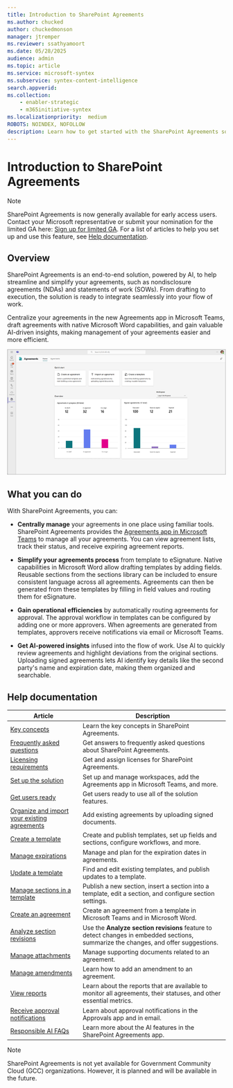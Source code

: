 ```yaml
---
title: Introduction to SharePoint Agreements
ms.author: chucked
author: chuckedmonson
manager: jtremper
ms.reviewer: ssathyamoort
ms.date: 05/28/2025
audience: admin
ms.topic: article
ms.service: microsoft-syntex
ms.subservice: syntex-content-intelligence
search.appverid: 
ms.collection: 
    - enabler-strategic
    - m365initiative-syntex
ms.localizationpriority:  medium
ROBOTS: NOINDEX, NOFOLLOW
description: Learn how to get started with the SharePoint Agreements solution.
---
```


# Introduction to SharePoint Agreements

> [!NOTE]
> SharePoint Agreements is now generally available for early access users. Contact your Microsoft representative or submit your nomination for the limited GA here: [Sign up for limited GA](https://aka.ms/AgreementsSelectiveGA). For a list of articles to help you set up and use this feature, see [Help documentation](#help-documentation).

## Overview

SharePoint Agreements is an end-to-end solution, powered by AI, to help streamline and simplify your agreements, such as nondisclosure agreements (NDAs) and statements of work (SOWs). From drafting to execution, the solution is ready to integrate seamlessly into your flow of work.

Centralize your agreements in the new Agreements app in Microsoft Teams, draft agreements with native Microsoft Word capabilities, and gain valuable AI-driven insights, making management of your agreements easier and more efficient.

![A screenshot of Agreements app showing the home page.](../../media/content-understanding/agreements-homepage.png)

## What you can do

With SharePoint Agreements, you can:

- **Centrally manage** your agreements in one place using familiar tools. SharePoint Agreements provides the [Agreements app in Microsoft Teams](https://teams.microsoft.com/l/app/fc0c5127-1a8c-4d12-9500-c142ca453b83?source=app-details-dialog) to manage all your agreements. You can view agreement lists, track their status, and receive expiring agreement reports.
  
- **Simplify your agreements process** from template to eSignature. Native capabilities in Microsoft Word allow drafting templates by adding fields. Reusable sections from the sections library can be included to ensure consistent language across all agreements. Agreements can then be generated from these templates by filling in field values and routing them for eSignature.
  
- **Gain operational efficiencies** by automatically routing agreements for approval. The approval workflow in templates can be configured by adding one or more approvers. When agreements are generated from templates, approvers receive notifications via email or Microsoft Teams.
  
- **Get AI-powered insights** infused into the flow of work. Use AI to quickly review agreements and highlight deviations from the original sections. Uploading signed agreements lets AI identify key details like the second party's name and expiration date, making them organized and searchable.

## Help documentation

|Article  |Description  |
|---------|---------|
|[Key concepts](agreements-key-concepts.md)    |Learn the key concepts in SharePoint Agreements.         |
|[Frequently asked questions](agreements-faq.md)    |Get answers to frequently asked questions about SharePoint Agreements.         |
|[Licensing requirements](agreements-license-requirements.md)    |Get and assign licenses for SharePoint Agreements.         |
|[Set up the solution](agreements-setup.md)    |Set up and manage workspaces, add the Agreements app in Microsoft Teams, and more.         |
|[Get users ready](agreements-user-prereqs.md)    |Get users ready to use all of the  solution features.         |
|[Organize and import your existing agreements](agreements-import-agreement.md)    |Add existing agreements by uploading signed documents.        |
|[Create a template](agreements-create-template.md)    |Create and publish templates, set up fields and sections, configure workflows, and more.         |
|[Manage expirations](agreements-expirations.md)    |Manage and plan for the expiration dates in agreements.         |
|[Update a template](agreements-update-template.md)    |Find and edit existing templates, and publish updates to a template.         |
|[Manage sections in a template](agreements-manage-sections.md)    |Publish a new section, insert a section into a template, edit a section, and configure section settings.         |
|[Create an agreement](agreements-create-agreement.md)    |Create an agreement from a template in Microsoft Teams and in Microsoft Word.         |
|[Analyze section revisions](agreements-analyze-sections.md)    |Use the **Analyze section revisions** feature to detect changes in embedded sections, summarize the changes, and offer suggestions.       |
|[Manage attachments](agreements-attachments.md)    |Manage supporting documents related to an agreement.         |
|[Manage amendments](agreements-amendments.md)    |Learn how to add an amendment to an agreement.         |
|[View reports](agreements-reports.md)    |Learn about the reports that are available to monitor all agreements, their statuses, and other essential metrics.         |
|[Receive approval notifications](agreements-notifications.md)    |Learn about approval notifications in the Approvals app and in email.         |
|[Responsible AI FAQs](agreements-responsible-ai.md)    |Learn more about the AI features in the SharePoint Agreements app.        |

> [!NOTE]
> SharePoint Agreements is not yet available for Government Community Cloud (GCC) organizations. However, it is planned and will be available in the future.
